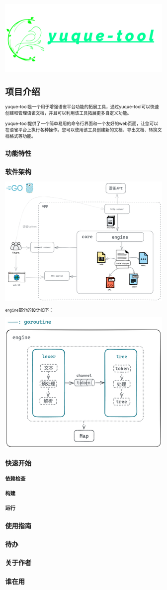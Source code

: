 ![](image/yuque-tool.png)

# 项目介绍

yuque-tool是一个用于增强语雀平台功能的拓展工具，通过yuque-tool可以快速创建和管理语雀文档，并且可以利用该工具拓展更多自定义功能。

yuque-tool提供了一个简单易用的命令行界面和一个友好的web页面，让您可以在语雀平台上执行各种操作。您可以使用该工具创建新的文档、导出文档、转换文档格式等功能。

## 功能特性



## 软件架构

![](image/architecture.png)



`engine`部分的设计如下：

![](image/engine.png)



## 快速开始

### 依赖检查



### 构建



### 运行



## 使用指南



## 待办



## 关于作者



## 谁在用



